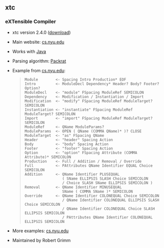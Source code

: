 ## xtc ##

### eXTensible Compiler ###

 *  xtc version 2.4.0 ([download][])
 *  Main website: [cs.nyu.edu][]
 *  Works with [Java][]
 *  Parsing algorithm: [Packrat][]
 *  Example from [cs.nyu.edu][cs.nyu.edu 1]:
    
    > ``````````
    > Module        <- Spacing Intro Production* EOF
    > Intro         <- ModuleDecl Dependency* Header? Body? Footer? Option?
    > ModuleDecl    <- "module" FSpacing ModuleRef SEMICOLON
    > Dependency    <- Modification / Instantiation / Import
    > Modification  <- "modify" FSpacing ModuleRef ModuleTarget? SEMICOLON
    > Instantiation <- "instantiate" FSpacing ModuleRef ModuleTarget? SEMICOLON
    > Import        <- "import" FSpacing ModuleRef ModuleTarget? SEMICOLON
    > ModuleRef     <- QName ModuleParams?
    > ModuleParams  <- OPEN ( QName (COMMA QName)* )? CLOSE
    > ModuleTarget  <- "as" FSpacing QName
    > Header        <- "header" Spacing Action
    > Body          <- "body" Spacing Action
    > Footer        <- "footer" Spacing Action
    > Option        <- "option" FSpacing Attribute (COMMA Attribute)* SEMICOLON
    > Production    <- Full / Addition / Removal / Override
    > Full          <- PAttributes QName Identifier EQUAL Choice SEMICOLON
    > Addition      <- QName Identifier PLUSEQUAL
    >                  ( SName ELLIPSIS SLASH Choice SEMICOLON
    >                  / Choice SLASH SName ELLIPSIS SEMICOLON )
    > Removal       <- QName Identifier MINUSEQUAL
    >                  SName ( COMMA SName )* SEMICOLON
    > Override      <- QName Identifier COLONEQUAL Choice SEMICOLON
    >                  / QName Identifier COLONEQUAL ELLIPSIS SLASH Choice SEMICOLON
    >                  / QName Identifier COLONEQUAL Choice SLASH ELLIPSIS SEMICOLON
    >                  / PAttributes QName Identifier COLONEQUAL ELLIPSIS SEMICOLON
    > ``````````
 *  More examples: [cs.nyu.edu][cs.nyu.edu 2]
 *  Maintained by Robert Grimm


[download]: http://cs.nyu.edu/rgrimm/xtc/#distribution
[cs.nyu.edu]: http://cs.nyu.edu/rgrimm/xtc/
[Java]: http://101companies.org/wiki/Language:Java
[Packrat]: http://bford.info/packrat/
[cs.nyu.edu 1]: http://cs.nyu.edu/rgrimm/xtc/rats-intro.html
[cs.nyu.edu 2]: http://cs.nyu.edu/rgrimm/xtc/#documentation
